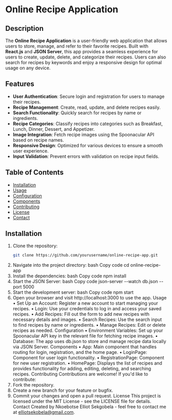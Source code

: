 # Online Recipe Application

## Description
The **Online Recipe Application** is a user-friendly web application that allows users to store, manage, and refer to their favorite recipes. Built with **React.js** and **JSON Server**, this app provides a seamless experience for users to create, update, delete, and categorize their recipes. Users can also search for recipes by keywords and enjoy a responsive design for optimal usage on any device.

## Features
- **User Authentication**: Secure login and registration for users to manage their recipes.
- **Recipe Management**: Create, read, update, and delete recipes easily.
- **Search Functionality**: Quickly search for recipes by name or ingredients.
- **Recipe Categories**: Classify recipes into categories such as Breakfast, Lunch, Dinner, Dessert, and Appetizer.
- **Image Integration**: Fetch recipe images using the Spoonacular API based on recipe names.
- **Responsive Design**: Optimized for various devices to ensure a smooth user experience.
- **Input Validation**: Prevent errors with validation on recipe input fields.

## Table of Contents
- [Installation](#installation)
- [Usage](#usage)
- [Configuration](#configuration)
- [Components](#components)
- [Contributing](#contributing)
- [License](#license)
- [Contact](#contact)

## Installation
1. Clone the repository:
   ```bash
   git clone https://github.com/yourusername/online-recipe-app.git
2.	Navigate into the project directory:
bash
Copy code
cd online-recipe-app
3.	Install the dependencies:
bash
Copy code
npm install
4.	Start the JSON Server:
bash
Copy code
json-server --watch db.json --port 5000
5.	Start the development server:
bash
Copy code
npm start
6.	Open your browser and visit http://localhost:3000 to use the app.
Usage
•	Set Up an Account: Register a new account to start managing your recipes.
•	Login: Use your credentials to log in and access your saved recipes.
•	Add Recipes: Fill out the form to add new recipes with necessary details and images.
•	Search Recipes: Use the search input to find recipes by name or ingredients.
•	Manage Recipes: Edit or delete recipes as needed.
Configuration
•	Environment Variables: Set up your Spoonacular API key in the relevant file for fetching recipe images.
•	Database: The app uses db.json to store and manage recipe data locally via JSON Server.
Components
•	App: Main component that handles routing for login, registration, and the home page.
•	LoginPage: Component for user login functionality.
•	RegistrationPage: Component for new user registration.
•	HomePage: Displays the list of recipes and provides functionality for adding, editing, deleting, and searching recipes.
Contributing
Contributions are welcome! If you'd like to contribute:
1.	Fork the repository.
2.	Create a new branch for your feature or bugfix.
3.	Commit your changes and open a pull request.
License
This project is licensed under the MIT License - see the LICENSE file for details.
Contact
Created by Nkoebotse Elliot Sekgobela - feel free to contact me at elliotsekobela@gmail.com.

